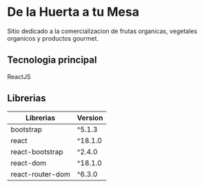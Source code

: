 # De la Huerta a tu Mesa

Sitio dedicado a la comercializacion de frutas organicas, vegetales organicos y productos gourmet.

## Tecnologia principal

ReactJS

## Librerias

| Librerias | Version |
| ------ | ------ |
| bootstrap | ^5.1.3 |
| react | ^18.1.0 |
| react-bootstrap | ^2.4.0 |
| react-dom | ^18.1.0 |
| react-router-dom | ^6.3.0 |

